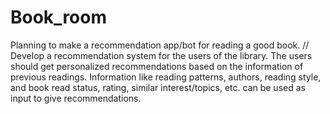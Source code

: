 # Book_room
Planning to make a recommendation app/bot for reading a good book.
// Develop a recommendation system for the users of the library. The users should get personalized recommendations based on the information of previous readings. Information like reading patterns, authors, reading style, and book read status, rating, similar interest/topics, etc. can be used as input to give recommendations.

